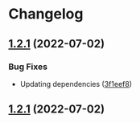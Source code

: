 # Changelog

## [1.2.1](https://github.com/TigerC10/passport-ropc/compare/v1.2.0...v1.2.1) (2022-07-02)


### Bug Fixes

* Updating dependencies ([3f1eef8](https://github.com/TigerC10/passport-ropc/commit/3f1eef83b5bea1ce631b0531c9467ce98e077bc3))

## [1.2.1](https://github.com/TigerC10/passport-ropc/compare/v1.2.0...v1.2.1) (2022-07-02)

